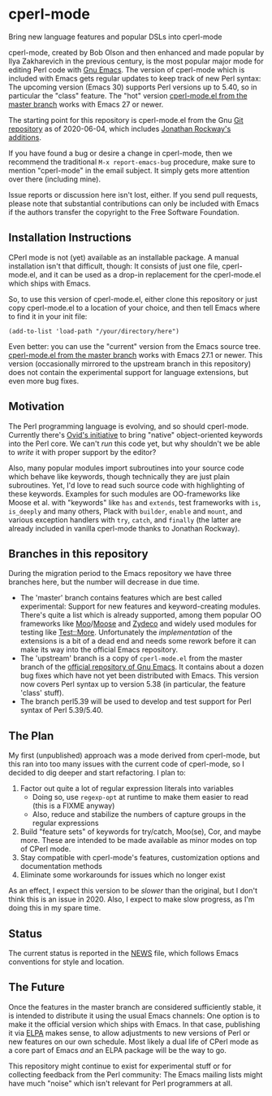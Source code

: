 # cperl-mode
Bring new language features and popular DSLs into cperl-mode

cperl-mode, created by Bob Olson and then enhanced and made popular by Ilya Zakharevich in the previous century, is the most popular major mode for editing Perl code with [Gnu Emacs](https://www.gnu.org/software/emacs/).  The version of cperl-mode which is included with Emacs gets regular updates to keep track of new Perl syntax: The upcoming version (Emacs 30) supports Perl versions up to 5.40, so in particular the "class" feature.  The "hot" version [cperl-mode.el from the master branch](https://git.savannah.gnu.org/cgit/emacs.git/plain/lisp/progmodes/cperl-mode.el) works with Emacs 27 or newer.

The starting point for this repository is cperl-mode.el from the Gnu [Git repository](https://savannah.gnu.org/git/?group=emacs) as of 2020-06-04, which includes [Jonathan Rockway's additions](https://github.com/jrockway/cperl-mode).

If you have found a bug or desire a change in cperl-mode, then we
recommend the traditional `M-x report-emacs-bug` procedure, make sure
to mention "cperl-mode" in the email subject.  It simply gets more
attention over there (including mine).

Issue reports or discussion here isn't lost, either.  If you send pull requests, please note that substantial contributions can only be included with Emacs if the authors transfer the copyright to the Free Software Foundation.

## Installation Instructions

CPerl mode is not (yet) available as an installable package.  A manual
installation isn't that difficult, though: It consists of just one
file, cperl-mode.el, and it can be used as a drop-in replacement for
the cperl-mode.el which ships with Emacs.

So, to use this version of cperl-mode.el, either clone this repository
or just copy cperl-mode.el to a location of your choice, and then tell
Emacs where to find it in your init file:

  ```(add-to-list 'load-path "/your/directory/here")```

Even better: you can use the "current" version from the Emacs
source tree. [cperl-mode.el from the master
branch](https://git.savannah.gnu.org/cgit/emacs.git/plain/lisp/progmodes/cperl-mode.el)
works with Emacs 27.1 or newer.  This version (occasionally mirrored
to the upstream branch in this repository) does not contain the
experimental support for language extensions, but even more bug fixes.

## Motivation

The Perl programming language is evolving, and so should cperl-mode.  Currently there's [Ovid's initiative](https://github.com/Ovid/Cor/wiki) to bring "native" object-oriented keywords into the Perl core.  We can't _run_ this code yet, but why shouldn't we be able to _write_ it with proper support by the editor?

Also, many popular modules import subroutines into your source code which behave like keywords, though technically they are just plain subroutines.  Yet, I'd love to read such source code with highlighting of these keywords.  Examples for such modules are OO-frameworks like Moose et al. with "keywords" like `has` and `extends`, test frameworks with `is`, `is_deeply` and many others, Plack with `builder`, `enable`  and `mount`, and various exception handlers with `try`, `catch`, and `finally` (the latter are already included in vanilla cperl-mode thanks to Jonathan Rockway).

## Branches in this repository

During the migration period to the Emacs repository we have three
branches here, but the number will decrease in due time.

 * The 'master' branch contains features which are best called
   experimental: Support for new features and keyword-creating
   modules.  There's quite a list which is already supported, among
   them popular OO frameworks like
   [Moo](https://metacpan.org/pod/Moo)/[Moose](https://metacpan.org/pod/Moo)
   and [Zydeco](https://metacpan.org/pod/Zydeco) and widely used
   modules for testing like
   [Test::More](https://metacpan.org/pod/Test::More).  Unfortunately
   the *implementation* of the extensions is a bit of a dead end and
   needs some rework before it can make its way into the official
   Emacs repository.
 * The 'upstream' branch is a copy of `cperl-mode.el` from the master
   branch of the [official repository of Gnu
   Emacs](https://git.savannah.gnu.org/cgit/emacs.git).  It contains
   about a dozen bug fixes which have not yet been distributed with
   Emacs.  This version now covers Perl syntax up to version 5.38
   (in particular, the feature 'class' stuff).
 * The branch perl5.39 will be used to develop and test support
   for Perl syntax of Perl 5.39/5.40.

## The Plan

My first (unpublished) approach was a mode derived from cperl-mode, but this ran into too many issues with the current code of cperl-mode, so I decided to dig deeper and start refactoring.  I plan to:

 1. Factor out quite a lot of regular expression literals into variables
    * Doing so, use `regexp-opt` at runtime to make them easier to read (this is a FIXME anyway)
    * Also, reduce and stabilize the numbers of capture groups in the regular expressions
 2. Build "feature sets" of keywords for try/catch, Moo(se), Cor, and
    maybe more.  These are intended to be made available as minor modes on top of CPerl mode.
 3. Stay compatible with cperl-mode's features, customization options and documentation methods
 4. Eliminate some workarounds for issues which no longer exist

As an effect, I expect this version to be _slower_ than the original, but I don't think this is an issue in 2020.
Also, I expect to make slow progress, as I'm doing this in my spare time.

## Status

The current status is reported in the
[NEWS](https://github.com/HaraldJoerg/cperl-mode/blob/master/etc/NEWS)
file, which follows Emacs conventions for style and location.

## The Future

Once the features in the master branch are considered sufficiently
stable, it is intended to distribute it using the usual Emacs
channels: One option is to make it the official version which ships
with Emacs.  In that case, publishing it via
[ELPA](https://elpa.gnu.org/) makes sense, to allow adjustments to new
versions of Perl or new features on our own schedule.  Most likely a
dual life of CPerl mode as a core part of Emacs _and_ an ELPA package
will be the way to go.

This repository might continue to exist for experimental stuff or for
collecting feedback from the Perl community: The Emacs mailing lists
might have much "noise" which isn't relevant for Perl programmers at
all.
